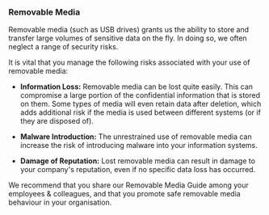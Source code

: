 ### Removable Media

Removable media (such as USB drives) grants us the ability to store and transfer large volumes of sensitive data on the fly. In doing so, we often neglect a range of security risks.  
  
It is vital that you manage the following risks associated with your use of removable media:

- **Information Loss:** Removable media can be lost quite easily. This can compromise a large portion of the confidential information that is stored on them. Some types of media will even retain data after deletion, which adds additional risk if the media is used between different systems (or if they are disposed of).
    
- **Malware Introduction:** The unrestrained use of removable media can increase the risk of introducing malware into your information systems.
    
- **Damage of Reputation:** Lost removable media can result in damage to your company's reputation, even if no specific data loss has occurred.
    

We recommend that you share our Removable Media Guide among your employees & colleagues, and that you promote safe removable media behaviour in your organisation.